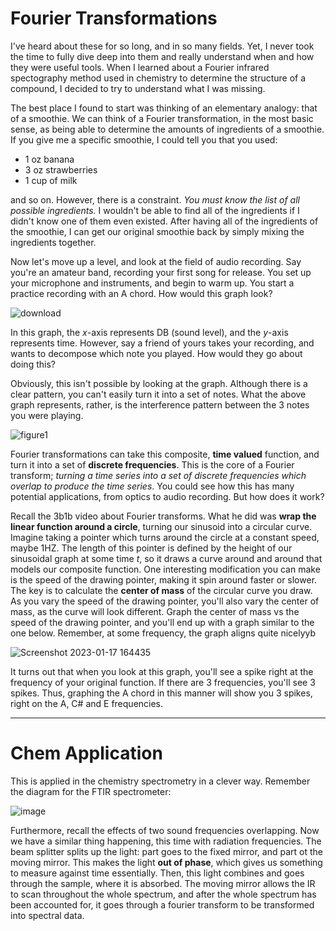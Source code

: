 # Fourier Transformations
<script type="text/x-mathjax-config"> MathJax.Hub.Config({ tex2jax: { skipTags: ['script', 'noscript', 'style', 'textarea', 'pre'], inlineMath: [['$','$']] } }); </script> <script src="https://cdn.mathjax.org/mathjax/latest/MathJax.js?config=TeX-AMS-MML_HTMLorMML" type="text/javascript"></script> 
I've heard about these for so long, and in so many fields. Yet, I never took the time to fully dive deep into them and really understand when and how they were useful tools. When I learned about a Fourier infrared spectography method used in chemistry to determine the structure of a compound, I decided to try to understand what I was missing.

The best place I found to start was thinking of an elementary analogy: that of a smoothie. We can think of a Fourier transformation, in the most basic sense, as being able to determine the amounts of ingredients of a smoothie. If you give me a specific smoothie, I could tell you that you used:
- 1 oz banana
- 3 oz strawberries
- 1 cup of milk

and so on. However, there is a constraint. *You must know the list of all possible ingredients.* I wouldn't be able to find all of the ingredients if I didn't know one of them even existed. After having all of the ingredients of the smoothie, I can get our original smoothie back by simply mixing the ingredients together.

Now let's move up a level, and look at the field of audio recording. Say you're an amateur band, recording your first song for release. You set up your microphone and instruments, and begin to warm up. You start a practice recording with an A chord. How would this graph look?

![download](https://user-images.githubusercontent.com/83550862/213028807-d1456868-5ca2-4e6c-8639-4d07961974dc.png)


In this graph, the $x$-axis represents DB (sound level), and the $y$-axis represents time. However, say a friend of yours takes your recording, and wants to decompose which note you played. How would they go about doing this?

Obviously, this isn't possible by looking at the graph. Although there is a clear pattern, you can't easily turn it into a set of notes. What the above graph represents, rather, is the interference pattern between the 3 notes you were playing. 

![figure1](https://user-images.githubusercontent.com/83550862/213028707-11a756c0-80d5-4bdc-8392-1a3f396d64a6.png)


Fourier transformations can take this composite, **time valued** function, and turn it into a set of **discrete frequencies**. This is the core of a Fourier transform; *turning a time series into a set of discrete frequencies which overlap to produce the time series*. You could see how this has many potential applications, from optics to audio recording. But how does it work?

Recall the 3b1b video about Fourier transforms. What he did was **wrap the linear function around a circle**, turning our sinusoid into a circular curve. Imagine taking a pointer which turns around the circle at a constant speed, maybe 1HZ. The length of this pointer is defined by the height of our sinusoidal graph at some time $t$, so it draws a curve around and around that models our composite function. One interesting modification you can make is the speed of the drawing pointer, making it spin around faster or slower. The key is to calculate the **center of mass** of the circular curve you draw. As you vary the speed of the drawing pointer, you'll also vary the center of mass, as the curve will look different. Graph the center of mass vs the speed of the drawing pointer, and you'll end up with a graph similar to the one below. Remember, at some frequency, the graph aligns quite nicelyyb       

![Screenshot 2023-01-17 164435](https://user-images.githubusercontent.com/83550862/213028691-9c57f8ca-a2a7-4ea4-b119-27b296fe9d03.png)


It turns out that when you look at this graph, you'll see a spike right at the frequency of your original function. If there are 3 frequencies, you'll see 3 spikes. Thus, graphing the A chord in this manner will show you 3 spikes, right on the A, C# and E frequencies.

<hr>

# Chem Application

This is applied in the chemistry spectrometry in a clever way. Remember the diagram for the FTIR spectrometer:

![image](https://user-images.githubusercontent.com/83550862/215231681-401ca070-9203-4d4c-befd-6dbb20ab7185.png)


Furthermore, recall the effects of two sound frequencies overlapping. Now we have a similar thing happening, this time with radiation frequencies. The beam splitter splits up the light: part goes to the fixed mirror, and part ot the moving mirror. This makes the light **out of phase**, which gives us something to measure against time essentially. Then, this light combines and goes through the sample, where it is absorbed. The moving mirror allows the IR to scan throughout the whole spectrum, and after the whole spectrum has been accounted for, it goes through a fourier transform to be transformed into spectral data.
